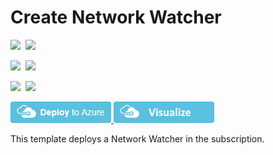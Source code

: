 # Create Network Watcher

<IMG SRC="https://azurequickstartsservice.blob.core.windows.net/badges/101-networkwatcher-create/PublicLastTestDate.svg" />&nbsp;
<IMG SRC="https://azurequickstartsservice.blob.core.windows.net/badges/101-networkwatcher-create/PublicDeployment.svg" />&nbsp;

<IMG SRC="https://azurequickstartsservice.blob.core.windows.net/badges/101-networkwatcher-create/FairfaxLastTestDate.svg" />&nbsp;
<IMG SRC="https://azurequickstartsservice.blob.core.windows.net/badges/101-networkwatcher-create/FairfaxDeployment.svg" />&nbsp;

<IMG SRC="https://azurequickstartsservice.blob.core.windows.net/badges/101-networkwatcher-create/BestPracticeResult.svg" />&nbsp;
<IMG SRC="https://azurequickstartsservice.blob.core.windows.net/badges/101-networkwatcher-create/CredScanResult.svg" />&nbsp;

<a href="https://portal.azure.com/#create/Microsoft.Template/uri/https%3A%2F%2Fraw.githubusercontent.com%2FAzure%2Fazure-quickstart-templates%2Fmaster%2F101-networkwatcher-create%2Fazuredeploy.json" target="_blank">
    <img src="https://raw.githubusercontent.com/Azure/azure-quickstart-templates/master/1-CONTRIBUTION-GUIDE/images/deploytoazure.png"/>
</a>
<a href="http://armviz.io/#/?load=https%3A%2F%2Fraw.githubusercontent.com%2FAzure%2Fazure-quickstart-templates%2Fmaster%2F101-networkwatcher-create%2Fazuredeploy.json" target="_blank">
    <img src="https://raw.githubusercontent.com/Azure/azure-quickstart-templates/master/1-CONTRIBUTION-GUIDE/images/visualizebutton.png"/>
</a>

This template deploys a Network Watcher in the subscription. 

